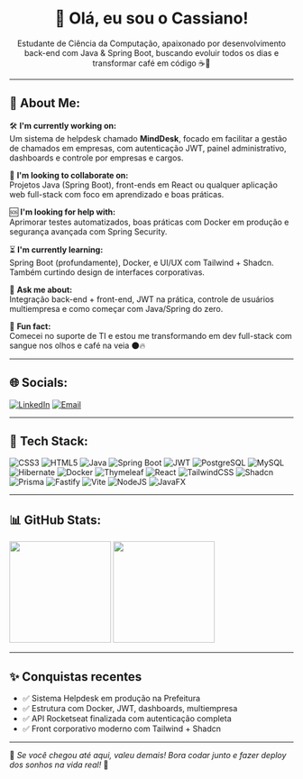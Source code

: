 <h1 align="center">👋 Olá, eu sou o Cassiano!</h1>

<p align="center">
Estudante de Ciência da Computação, apaixonado por desenvolvimento back-end com Java & Spring Boot, buscando evoluir todos os dias e transformar café em código ☕🚀
</p>

---

## 🧠 About Me:

🛠 **I'm currently working on:**  
Um sistema de helpdesk chamado **MindDesk**, focado em facilitar a gestão de chamados em empresas, com autenticação JWT, painel administrativo, dashboards e controle por empresas e cargos.

🤝 **I'm looking to collaborate on:**  
Projetos Java (Spring Boot), front-ends em React ou qualquer aplicação web full-stack com foco em aprendizado e boas práticas.

🆘 **I'm looking for help with:**  
Aprimorar testes automatizados, boas práticas com Docker em produção e segurança avançada com Spring Security.

⏳ **I'm currently learning:**  
Spring Boot (profundamente), Docker, e UI/UX com Tailwind + Shadcn. Também curtindo design de interfaces corporativas.

💬 **Ask me about:**  
Integração back-end + front-end, JWT na prática, controle de usuários multiempresa e como começar com Java/Spring do zero.

🎯 **Fun fact:**  
Comecei no suporte de TI e estou me transformando em dev full-stack com sangue nos olhos e café na veia 🌑🔥

---

## 🌐 Socials:

[![LinkedIn](https://img.shields.io/badge/LinkedIn-Cassiano%20Melo-0A66C2?style=flat-square&logo=linkedin)](https://linkedin.com/in/CassianoMelo)
[![Email](https://img.shields.io/badge/Email-cassianomelodev@gmail.com-red?style=flat-square&logo=gmail)](mailto:cassianomelodev@gmail.com)

---

## 🧰 Tech Stack:

<div align="left">

![CSS3](https://img.shields.io/badge/CSS3-%231572B6.svg?style=flat-square&logo=css3&logoColor=white)
![HTML5](https://img.shields.io/badge/HTML5-E34F26?style=flat-square&logo=html5&logoColor=white)
![Java](https://img.shields.io/badge/Java-ED8B00?style=flat-square&logo=java&logoColor=white)
![Spring Boot](https://img.shields.io/badge/SpringBoot-6DB33F?style=flat-square&logo=spring-boot&logoColor=white)
![JWT](https://img.shields.io/badge/JWT-000000?style=flat-square&logo=JSON%20web%20tokens)
![PostgreSQL](https://img.shields.io/badge/PostgreSQL-316192?style=flat-square&logo=postgresql&logoColor=white)
![MySQL](https://img.shields.io/badge/MySQL-005C84?style=flat-square&logo=mysql&logoColor=white)
![Hibernate](https://img.shields.io/badge/Hibernate-59666C?style=flat-square&logo=hibernate&logoColor=white)
![Docker](https://img.shields.io/badge/Docker-2496ED?style=flat-square&logo=docker&logoColor=white)
![Thymeleaf](https://img.shields.io/badge/Thymeleaf-005F0F?style=flat-square&logo=thymeleaf&logoColor=white)
![React](https://img.shields.io/badge/React-61DAFB?style=flat-square&logo=react&logoColor=white)
![TailwindCSS](https://img.shields.io/badge/Tailwind-06B6D4?style=flat-square&logo=tailwindcss&logoColor=white)
![Shadcn](https://img.shields.io/badge/Shadcn-ui-000000?style=flat-square)
![Prisma](https://img.shields.io/badge/Prisma-2D3748?style=flat-square&logo=prisma&logoColor=white)
![Fastify](https://img.shields.io/badge/Fastify-202020?style=flat-square)
![Vite](https://img.shields.io/badge/Vite-646CFF?style=flat-square&logo=vite&logoColor=white)
![NodeJS](https://img.shields.io/badge/Node.js-339933?style=flat-square&logo=node.js&logoColor=white)
![JavaFX](https://img.shields.io/badge/JavaFX-2F4F4F?style=flat-square)

</div>

---

## 📊 GitHub Stats:

<p align="left">
  <img src="https://github-readme-stats.vercel.app/api?username=Cassiano-DEV999&show_icons=true&theme=github_dark&hide=prs&count_private=true" height="180em" />
  <img src="https://github-readme-stats.vercel.app/api/top-langs/?username=Cassiano-DEV999&layout=compact&theme=github_dark&hide=scss" height="180em"/>
</p>

---

## ✨ Conquistas recentes

- ✅ Sistema Helpdesk em produção na Prefeitura
- ✅ Estrutura com Docker, JWT, dashboards, multiempresa
- ✅ API Rocketseat finalizada com autenticação completa
- ✅ Front corporativo moderno com Tailwind + Shadcn

---

💬 *Se você chegou até aqui, valeu demais! Bora codar junto e fazer deploy dos sonhos na vida real!* 🚀  
